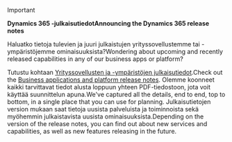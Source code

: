 > [!IMPORTANT]
> <span data-ttu-id="d789d-101">**Dynamics 365 -julkaisutiedot**</span><span class="sxs-lookup"><span data-stu-id="d789d-101">**Announcing the Dynamics 365 release notes**</span></span>
>
> <span data-ttu-id="d789d-102">Haluatko tietoja tulevien ja juuri julkaistujen yrityssovellustemme tai -ympäristöjemme ominaisuuksista?</span><span class="sxs-lookup"><span data-stu-id="d789d-102">Wondering about upcoming and recently released capabilities in any of our business apps or platform?</span></span> 
> 
> <span data-ttu-id="d789d-103">Tutustu kohtaan [Yrityssovellusten ja -ympäristöjen julkaisutiedot](https://go.microsoft.com/fwlink/?linkid=2010158).</span><span class="sxs-lookup"><span data-stu-id="d789d-103">Check out the [Business applications and platform release notes](https://go.microsoft.com/fwlink/?linkid=2010158).</span></span> <span data-ttu-id="d789d-104">Olemme koonneet kaikki tarvittavat tiedot alusta loppuun yhteen PDF-tiedostoon, jota voit käyttää suunnittelun apuna.</span><span class="sxs-lookup"><span data-stu-id="d789d-104">We've captured all the details, end to end, top to bottom, in a single place that you can use for planning.</span></span> <span data-ttu-id="d789d-105">Julkaisutietojen version mukaan saat tietoja uusista palveluista ja toiminnoista sekä myöhemmin julkaistavista uusista ominaisuuksista.</span><span class="sxs-lookup"><span data-stu-id="d789d-105">Depending on the version of the release notes, you can find out about new services and capabilities, as well as new features releasing in the future.</span></span>

